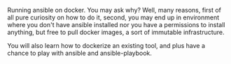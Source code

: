 Running ansible on docker.
You may ask why? Well, many reasons, first of all pure curiosity on how to do it, second, 
you may end up in environment where you don't have ansible installed nor you have a 
permissions to install anything, but free to pull docker images, a sort of immutable infrastructure.

You will also learn how to dockerize an existing tool, and plus have a chance to play with ansible and ansible-playbook.

